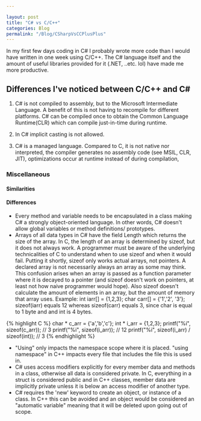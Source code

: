 ```yaml
---

layout: post
title: "C# vs C/C++"
categories: Blog
permalink: "/Blog/CSharpVsCCPlusPlus"
---
```


In my first few days coding in C# I probably wrote more code than I would have written in one week using C/C++. The C# language itself and the amount of
useful libraries provided for it (.NET, ..etc. lol) have made me more productive.

## Differences I've noticed between C/C++ and C\#

1) C# is not compiled to assembly, but to the Microsoft Intermediate Language. A benefit of this is not having to recompile
for different platforms. C# can be compiled once to obtain the Common Language Runtime(CLR) which can compile just-in-time during
runtime.

2) In C# implicit casting is not allowed.

3) C# is a managed language. Compared to C, it is not native nor interpreted, the compiler generates no assembly code (see MSIL, CLR, JIT), optimizations occur at runtime
instead of during compilation,

### Miscellaneous

#### Similarities

#### Differences

- Every method and variable needs to be encapsulated in a class making C# a strongly object-oriented language. In other words, C# doesn't allow global variables or method definitions/ prototypes.
- Arrays of all data types in C# have the field Length which returns the size of the array. In C, the length of an array is determined by sizeof, but it does not always work.
A programmer must be aware of the underlying technicalities of C to understand when to use sizeof and when it would fail. Putting it shortly, sizeof only works actual arrays, not pointers.
A declared array is not necessarily always an array as some may think. This confusion arises when an array is passed as a function parameter where it is decayed to a pointer (and
sizeof doesn't work on pointers, at least not how naive programmer would hope).
Also sizeof doesn't calculate the amount of elements in an array, but the amount of memory that array uses. Example: int iarr[] = {1,2,3}; char carr[] = {'1','2', '3'}; sizeof(iarr)
equals 12 whereas sizeof(carr) equals 3, since char is equal to 1 byte and and int is 4 bytes.

{% highlight C %}
    char * c_arr = {'a','b','c'};
    int * i_arr = {1,2,3};
    printf("%i", sizeof(c_arr)); // 3
    printf("%i", sizeof(i_arr)); // 12
    printf("%i", sizeof(i_arr) / sizeof(int)); // 3
{% endhighlight %}

- "Using" only impacts the namespace scope where it is placed. "using namespace" in C++ impacts every file that includes the file this is used in.
- C# uses access modifiers explicitly for every member data and methods in a class, otherwise all data is considered private. In C, everything in a struct is considered public
and in C++ classes, member data are implicitly private unless it is below an access modifier of another type.
- C# requires the 'new' keyword to create an object, or instance of a class. In C++ this can be avoided and an object would be considered an "automatic variable" meaning that it will be
deleted upon going out of scope.
